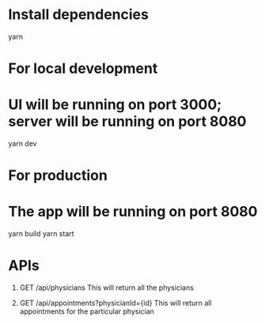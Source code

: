 # Install dependencies
yarn

# For local development
# UI will be running on port 3000; server will be running on port 8080
yarn dev

# For production
# The app will be running on port 8080
yarn build
yarn start


# APIs
1. GET /api/physicians
This will return all the physicians

2. GET /api/appointments?physicianId={id}
This will return all appointments for the particular physician